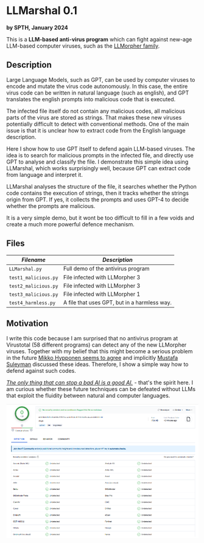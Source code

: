 # LLMarshal 0.1
**by SPTH, January 2024**

This is a **LLM-based anti-virus program** which can fight against
new-age LLM-based computer viruses,
such as the [LLMorpher family](https://github.com/SPTHvx/SPTH/blob/master/articles/files/LLMorpher.txt).

## Description

Large Language Models, such as GPT, can be used by computer viruses to
encode and mutate the virus code autonomously. In this case, the entire
virus code can be written in natural language (such as english), and GPT
translates the english prompts into malicious code that is executed.
 
The infected file itself do not contain any malicious codes, all malicious
parts of the virus are stored as strings. That makes these new viruses
potentially difficult to detect with conventional methods. One of the
main issue is that it is unclear how to extract code from the English
language description.
  
Here I show how to use GPT itself to defend again LLM-based viruses.
The idea is to search for malicious prompts in the infected file, and
directly use GPT to analyse and classify the file. I demonstrate this
simple idea using LLMarshal, which works surprisingly well, because
GPT can extract code from language and interpret it.

LLMarshal analyses the structure of the file, it searches whether the
Python code contains the execution of strings, then it tracks whether the
strings origin from GPT. If yes, it collects the prompts and uses
GPT-4 to decide whether the prompts are malicious.

It is a very simple demo, but it wont be too difficult to fill in a few
voids and create a much more powerful defence mechanism.


## Files

   |*Filename*|*Description*|
   |---------------|-----------|   
   | `LLMarshal.py`   | Full demo of the antivirus program | 
   | `test1_malicious.py` | File infected with LLMorpher 3 | 
   | `test2_malicious.py` |  File infected with LLMorpher 3 |
   | `test3_malicious.py` | File infected with LLMorpher 1 |
   | `test4_harmless.py` |  A file that uses GPT, but in a harmless way. |
   

## Motivation

I write this code because I am surprised that no antivirus program at
Virustotal (58 different programs) can detect any of the new LLMorpher
viruses. Together with my belief that this might become a serious problem
in the future
[Mikko Hypponen seems to agree](https://thenextweb.com/news/mikko-hypponen-5-biggest-ai-cybersecurity-threats-2024) and implicitly [Mustafa Suleyman](https://www.the-coming-wave.com/) discussed these ideas. Therefore, I show a simple way how to defend against such codes.

[*The only thing that can stop a bad AI is a good AI.*](https://www.helpnetsecurity.com/2023/04/03/machine-learning-malware/) - that's the spirit here. I am curious 
whether these future techniques can be defeated without LLMs that exploit
the fluidity between natural and computer languages.
<p align="center">
   <img src="virustotal.png" alt="VirusTotal on LLMorpher" width="1000px">
</p>

